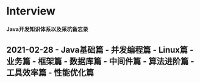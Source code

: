 # Interview
<H4>Java开发知识体系以及采坑备忘录<H2>
2021-02-28
- Java基础篇
- 并发编程篇
- Linux篇
- 业务篇
- 框架篇
- 数据库篇
- 中间件篇
- 算法进阶篇
- 工具效率篇
- 性能优化篇